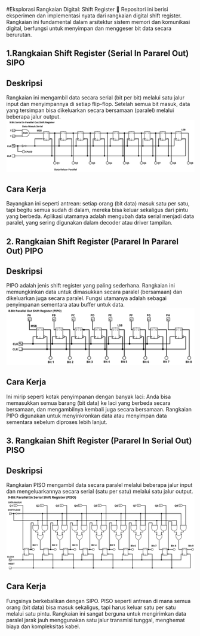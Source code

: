#Eksplorasi Rangkaian Digital: Shift Register 💾
Repositori ini berisi eksperimen dan implementasi nyata dari rangkaian digital shift register. 
Rangkaian ini fundamental dalam arsitektur sistem memori dan komunikasi digital, 
berfungsi untuk menyimpan dan menggeser bit data secara berurutan.

## 1.Rangkaian Shift Register (Serial In Pararel Out) SIPO

## Deskripsi
Rangkaian ini mengambil data secara serial (bit per bit) melalui satu jalur input dan menyimpannya di setiap flip-flop. 
Setelah semua bit masuk, data yang tersimpan bisa dikeluarkan secara bersamaan (paralel) melalui beberapa jalur output.
![Register_SIPO](Docs/SIPO.svg)

## Cara Kerja
Bayangkan ini seperti antrean: setiap orang (bit data) masuk satu per satu, tapi begitu semua sudah di dalam, 
mereka bisa keluar sekaligus dari pintu yang berbeda. Aplikasi utamanya adalah mengubah data serial 
menjadi data paralel, yang sering digunakan dalam decoder atau driver tampilan.

## 2. Rangkaian Shift Register (Pararel In Pararel Out) PIPO

## Deskripsi 
PIPO adalah jenis shift register yang paling sederhana. Rangkaian ini memungkinkan data untuk dimasukkan secara paralel (bersamaan) 
dan dikeluarkan juga secara paralel. Fungsi utamanya adalah sebagai penyimpanan sementara atau buffer untuk data.
![Register_PIPO](Docs/PIPO.svg)

## Cara Kerja 
Ini mirip seperti kotak penyimpanan dengan banyak laci: Anda bisa memasukkan semua barang (bit data) ke laci yang berbeda secara bersamaan, 
dan mengambilnya kembali juga secara bersamaan. Rangkaian PIPO digunakan untuk menyinkronkan data atau menyimpan data sementara sebelum diproses lebih lanjut.

## 3. Rangkaian Shift Register (Pararel In Serial Out) PISO

## Deskripsi
Rangkaian PISO mengambil data secara paralel melalui beberapa jalur input dan mengeluarkannya secara serial (satu per satu) melalui satu jalur output.
![Register_PISO](Docs/PISO.svg)

## Cara Kerja
Fungsinya berkebalikan dengan SIPO. PISO seperti antrean di mana semua orang (bit data) bisa masuk sekaligus, tapi harus keluar satu per satu melalui satu pintu. 
Rangkaian ini sangat berguna untuk mengirimkan data paralel jarak jauh menggunakan satu jalur transmisi tunggal, menghemat biaya dan kompleksitas kabel.



